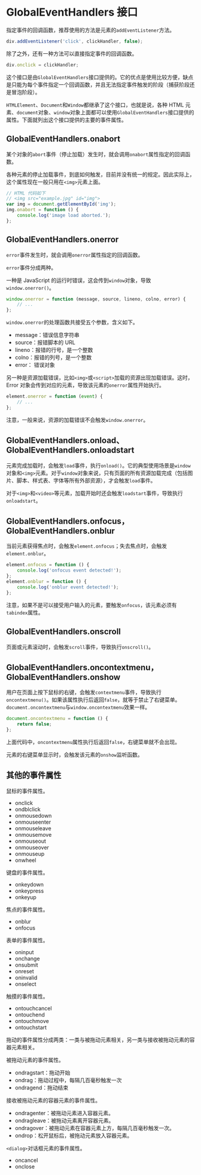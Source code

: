 # GlobalEventHandlers 接口

指定事件的回调函数，推荐使用的方法是元素的`addEventListener`方法。

```js
div.addEventListener('click', clickHandler, false);
```

除了之外，还有一种方法可以直接指定事件的回调函数。

```js
div.onclick = clickHandler;
```

这个接口是由`GlobalEventHandlers`接口提供的。它的优点是使用比较方便，缺点是只能为每个事件指定一个回调函数，并且无法指定事件触发的阶段（捕获阶段还是冒泡阶段）。

`HTMLElement`、`Document`和`Window`都继承了这个接口，也就是说，各种 HTML 元素、`document`对象、`window`对象上面都可以使用`GlobalEventHandlers`接口提供的属性。下面就列出这个接口提供的主要的事件属性。

## GlobalEventHandlers.onabort

某个对象的`abort`事件（停止加载）发生时，就会调用`onabort`属性指定的回调函数。

各种元素的停止加载事件，到底如何触发，目前并没有统一的规定。因此实际上，这个属性现在一般只用在`<img>`元素上面。

```js
// HTML 代码如下
// <img src="example.jpg" id="img">
var img = document.getElementById('img');
img.onabort = function () {
	console.log('image load aborted.');
};
```

## GlobalEventHandlers.onerror

`error`事件发生时，就会调用`onerror`属性指定的回调函数。

`error`事件分成两种。

一种是 JavaScript 的运行时错误，这会传到`window`对象，导致`window.onerror()`。

```js
window.onerror = function (message, source, lineno, colno, error) {
	// ...
};
```

`window.onerror`的处理函数共接受五个参数，含义如下。

-   message：错误信息字符串
-   source：报错脚本的 URL
-   lineno：报错的行号，是一个整数
-   colno：报错的列号，是一个整数
-   error： 错误对象

另一种是资源加载错误，比如`<img>`或`<script>`加载的资源出现加载错误。这时，Error 对象会传到对应的元素，导致该元素的`onerror`属性开始执行。

```js
element.onerror = function (event) {
	// ...
};
```

注意，一般来说，资源的加载错误不会触发`window.onerror`。

## GlobalEventHandlers.onload、GlobalEventHandlers.onloadstart

元素完成加载时，会触发`load`事件，执行`onload()`。它的典型使用场景是`window`对象和`<img>`元素。对于`window`对象来说，只有页面的所有资源加载完成（包括图片、脚本、样式表、字体等所有外部资源），才会触发`load`事件。

对于`<img>`和`<video>`等元素，加载开始时还会触发`loadstart`事件，导致执行`onloadstart`。

## GlobalEventHandlers.onfocus，GlobalEventHandlers.onblur

当前元素获得焦点时，会触发`element.onfocus`；失去焦点时，会触发`element.onblur`。

```js
element.onfocus = function () {
	console.log('onfocus event detected!');
};
element.onblur = function () {
	console.log('onblur event detected!');
};
```

注意，如果不是可以接受用户输入的元素，要触发`onfocus`，该元素必须有`tabindex`属性。

## GlobalEventHandlers.onscroll

页面或元素滚动时，会触发`scroll`事件，导致执行`onscroll()`。

## GlobalEventHandlers.oncontextmenu，GlobalEventHandlers.onshow

用户在页面上按下鼠标的右键，会触发`contextmenu`事件，导致执行`oncontextmenu()`。如果该属性执行后返回`false`，就等于禁止了右键菜单。`document.oncontextmenu`与`window.oncontextmenu`效果一样。

```js
document.oncontextmenu = function () {
	return false;
};
```

上面代码中，`oncontextmenu`属性执行后返回`false`，右键菜单就不会出现。

元素的右键菜单显示时，会触发该元素的`onshow`监听函数。

## 其他的事件属性

鼠标的事件属性。

-   onclick
-   ondblclick
-   onmousedown
-   onmouseenter
-   onmouseleave
-   onmousemove
-   onmouseout
-   onmouseover
-   onmouseup
-   onwheel

键盘的事件属性。

-   onkeydown
-   onkeypress
-   onkeyup

焦点的事件属性。

-   onblur
-   onfocus

表单的事件属性。

-   oninput
-   onchange
-   onsubmit
-   onreset
-   oninvalid
-   onselect

触摸的事件属性。

-   ontouchcancel
-   ontouchend
-   ontouchmove
-   ontouchstart

拖动的事件属性分成两类：一类与被拖动元素相关，另一类与接收被拖动元素的容器元素相关。

被拖动元素的事件属性。

-   ondragstart：拖动开始
-   ondrag：拖动过程中，每隔几百毫秒触发一次
-   ondragend：拖动结束

接收被拖动元素的容器元素的事件属性。

-   ondragenter：被拖动元素进入容器元素。
-   ondragleave：被拖动元素离开容器元素。
-   ondragover：被拖动元素在容器元素上方，每隔几百毫秒触发一次。
-   ondrop：松开鼠标后，被拖动元素放入容器元素。

`<dialog>`对话框元素的事件属性。

-   oncancel
-   onclose
